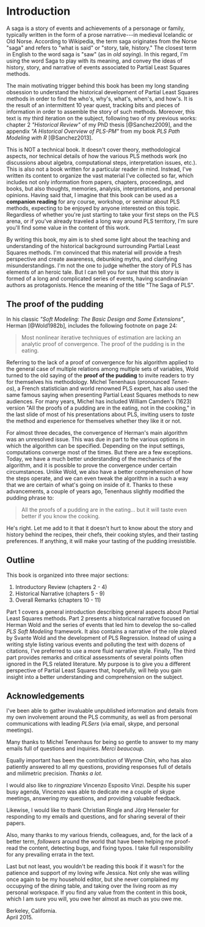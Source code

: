 # Introduction

A saga is a story of events and achievements of a personage or family, typically written in the form of a prose narrative---in medieval Icelandic or Old Norse.
According to Wikipedia, the term saga originates from the Norse "saga" and refers to "what is said" or "story, tale, history." The closest term in English to the word saga is "saw" (as in _old saying_). In this regard, I'm using the word Saga to play with its meaning, and convey the ideas of history, story, and narrative of events associated to Partial Least Squares methods.

The main motivating trigger behind this book has been my long standing obsession to understand the historical development of Partial Least Squares methods in order to find the who's, why's, what's, when's, and how's. It is the result of an intermittent 10 year quest, tracking bits and pieces of information in order to assemble the story of such methods. Moreover, this text is my third iteration on the subject, following two of my previous works: chapter 2 _"Historical Review"_ of my PhD thesis [@Sanchez2009], and the appendix _"A Historical Overview of PLS-PM"_ from my book _PLS Path Modeling with R_ [@Sanchez2013]. 

This is NOT a technical book. It doesn't cover theory, methodological aspects, nor technical details of how the various PLS methods work (no discussions about algebra, computational steps, interpretation issues, etc.). This is also not a book written for a particular reader in mind. Instead, I've written its content to organize the vast material I've collected so far, which includes not only information from papers, chapters, proceedings, and books, but also thoughts, memories, analysis, interpretations, and personal opinions. Having said that, I imagine that this book can be used as a __companion reading__ for any course, workshop, or seminar about PLS methods, expecting to be enjoyed by anyone interested on this topic. Regardless of whether you're just starting to take your first steps on the PLS arena, or if you've already traveled a long way around PLS territory, I'm sure you'll find some value in the content of this work.

By writing this book, my aim is to shed some light about the teaching and understanding of the historical background surrounding Partial Least Squares methods. I'm convinced that this material will provide a fresh perspective and create awareness, debunking myths, and clarifying misunderstandings. I'm not the one to judge whether the story of PLS has elements of an heroic tale. But I can tell you for sure that this story is formed of a long and complicated series of events, having scandinavian authors as protagonists. Hence the meaning of the title "The Saga of PLS".


## The proof of the pudding

In his classic _"Soft Modeling: The Basic Design and Some Extensions"_, Herman  [@Wold1982b], includes the following footnote on page 24: 

> Most nonlinear iterative techniques of estimation are lacking an analytic proof of convergence. The proof of the pudding is in the eating. 

Referring to the lack of a proof of convergence for his algorithm applied to the general case of multiple relations among multiple sets of variables, Wold turned to the old saying of the __proof of the pudding__ to invite readers to try for themselves his methodology. Michel Tenenhaus (pronounced _Tenen-os_), a French statistician and world renowned PLS expert, has also used the same famous saying when presenting Partial Least Squares methods to new audiences. For many years, Michel has included William Camden's (1623) version "All the proofs of a pudding are in the eating, not in the cooking," in the last slide of most of his presentations about PLS, inviting users to _taste_ the method and experience for themselves whether they like it or not. 

For almost three decades, the convergence of Herman's main algorithm was an unresolved issue. This was due in part to the various options in which the algorithm can be specified. Depending on the input settings, computations converge most of the times. But there are a few exceptions. Today, we have a much better understanding of the mechanics of the algorithm, and it is possible to prove the convergence under certain circumstances. Unlike Wold, we also have a better comprehension of how the steps operate, and we can even tweak the algorithm in a such a way that we are certain of what's going on inside of it. Thanks to these advancements, a couple of years ago, Tenenhaus slightly modified the pudding phrase to:

> All the proofs of a pudding are in the eating... but it will taste even better if you know the cooking.

He's right. Let me add to it that it doesn't hurt to know about the story and history behind the recipes, their chefs, their cooking styles, and their tasting preferences. If anything, it will make your tasting of the pudding irresistible. 


## Outline

This book is organized into three major sections:

1. Introductory Review (chapters 2 - 4)
2. Historical Narrative (chapters 5 - 9)
3. Overall Remarks (chapters 10 - 11)

Part 1 covers a general introduction describing general aspects about Partial Least Squares methods. Part 2 presents a historical narrative focused on Herman Wold and the series of events that led him to develop the so-called _PLS Soft Modeling_ framework. It also contains a narrative of the role played by Svante Wold and the development of PLS Regression. Instead of using a writing style listing various events and polluting the text with dozens of citations, I've preferred to use a more fluid narrative style. Finally, The third part provides remarks and critical assessments of several points often ignored in the PLS related literature. My purpose is to give you a different perspective of Partial Least Squares that, hopefully, will help you gain insight into a better understanding and comprehension on the subject.


## Acknowledgements

I've been able to gather invaluable unpublished information and details from my own involvement around the PLS community, as well as from personal communications with leading _PLSers_ (via email, skype, and personal meetings). 

Many thanks to Michel Tenenhaus for being so gentle to answer to my many emails full of questions and inquiries. _Merci beaucoup_.

Equally important has been the contribution of Wynne Chin, who has also patiently answered to all my questions, providing responses full of details and milimetric precision. _Thanks a lot_.

I would also like to _ringraziare_ Vincenzo Esposito Vinzi. Despite his super busy agenda, Vincenzo was able to dedicate me a couple of skype meetings, answering my questions, and providing valuable feedback. 

Likewise, I would like to thank Christian Ringle and Jörg Henseler for responding to my emails and questions, and for sharing several of their papers. 

Also, many thanks to my various friends, colleagues, and, for the lack of a better term, _followers_ around the world that have been helping me proof-read the content, detecting bugs, and fixing typos. I take full responsibility for any prevailing errata in the text.

Last but not least, you wouldn't be reading this book if it wasn't for the patience and support of my loving wife Jessica. Not only she was willing once again to be my household editor, but she never complained my occupying of the dining table, and taking over the living room as my personal workspace. If you find any value from the content in this book, which I am sure you will, you owe her almost as much as you owe me.

Berkeley, California. <br>
April 2015.

